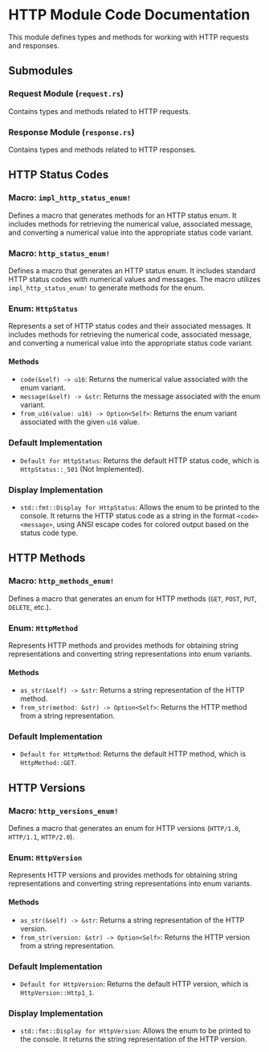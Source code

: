 # HTTP Module Code Documentation

This module defines types and methods for working with HTTP requests and responses.

## Submodules

### Request Module (`request.rs`)
Contains types and methods related to HTTP requests.

### Response Module (`response.rs`)
Contains types and methods related to HTTP responses.

## HTTP Status Codes

### Macro: `impl_http_status_enum!`

Defines a macro that generates methods for an HTTP status enum. It includes methods for retrieving the numerical value, associated message, and converting a numerical value into the appropriate status code variant.

### Macro: `http_status_enum!`

Defines a macro that generates an HTTP status enum. It includes standard HTTP status codes with numerical values and messages. The macro utilizes `impl_http_status_enum!` to generate methods for the enum.

### Enum: `HttpStatus`

Represents a set of HTTP status codes and their associated messages. It includes methods for retrieving the numerical code, associated message, and converting a numerical value into the appropriate status code variant.

#### Methods
- `code(&self) -> u16`: Returns the numerical value associated with the enum variant.
- `message(&self) -> &str`: Returns the message associated with the enum variant.
- `from_u16(value: u16) -> Option<Self>`: Returns the enum variant associated with the given `u16` value.

### Default Implementation
- `Default for HttpStatus`: Returns the default HTTP status code, which is `HttpStatus::_501` (Not Implemented).

### Display Implementation
- `std::fmt::Display for HttpStatus`: Allows the enum to be printed to the console. It returns the HTTP status code as a string in the format `<code> <message>`, using ANSI escape codes for colored output based on the status code type.

## HTTP Methods

### Macro: `http_methods_enum!`

Defines a macro that generates an enum for HTTP methods (`GET`, `POST`, `PUT`, `DELETE`, etc.).

### Enum: `HttpMethod`

Represents HTTP methods and provides methods for obtaining string representations and converting string representations into enum variants.

#### Methods
- `as_str(&self) -> &str`: Returns a string representation of the HTTP method.
- `from_str(method: &str) -> Option<Self>`: Returns the HTTP method from a string representation.

### Default Implementation
- `Default for HttpMethod`: Returns the default HTTP method, which is `HttpMethod::GET`.

## HTTP Versions

### Macro: `http_versions_enum!`

Defines a macro that generates an enum for HTTP versions (`HTTP/1.0`, `HTTP/1.1`, `HTTP/2.0`).

### Enum: `HttpVersion`

Represents HTTP versions and provides methods for obtaining string representations and converting string representations into enum variants.

#### Methods
- `as_str(&self) -> &str`: Returns a string representation of the HTTP version.
- `from_str(version: &str) -> Option<Self>`: Returns the HTTP version from a string representation.

### Default Implementation
- `Default for HttpVersion`: Returns the default HTTP version, which is `HttpVersion::Http1_1`.

### Display Implementation
- `std::fmt::Display for HttpVersion`: Allows the enum to be printed to the console. It returns the string representation of the HTTP version.